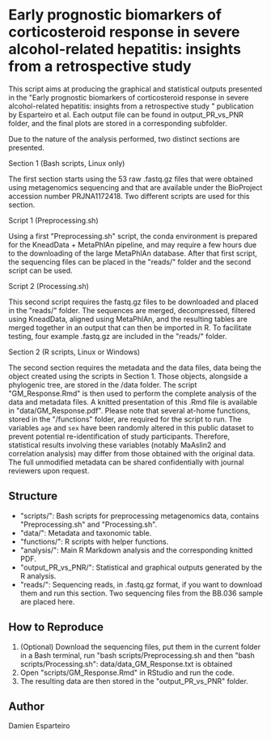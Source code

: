 # Early prognostic biomarkers of corticosteroid response in severe alcohol-related hepatitis: insights from a retrospective study

This script aims at producing the graphical and statistical outputs presented in the "Early prognostic biomarkers of corticosteroid response in severe alcohol-related hepatitis: insights from a retrospective study " publication by Esparteiro et al. Each output file can be found in output_PR_vs_PNR folder, and the final plots are stored in a corresponding subfolder.

Due to the nature of the analysis performed, two distinct sections are presented. 

Section 1 (Bash scripts, Linux only)

The first section starts using the 53 raw .fastq.gz files that were obtained using metagenomics sequencing and that are available under the BioProject accession number PRJNA1172418. Two different scripts are used for this section.

Script 1 (Preprocessing.sh)

Using a first "Preprocessing.sh" script, the conda environment is prepared for the KneadData + MetaPhlAn pipeline, and may require a few hours due to the downloading of the large MetaPhlAn database. After that first script, the sequencing files can be placed in the "reads/" folder and the second script can be used. 

Script 2 (Processing.sh)

This second script requires the fastq.gz files to be downloaded and placed in the "reads/" folder. The sequences are merged, decompressed, filtered using KneadData, aligned using MetaPhlAn, and the resulting tables are merged together in an output that can then be imported in R. To facilitate testing, four example .fastq.gz are included in the "reads/" folder.

Section 2 (R scripts, Linux or Windows)

The second section requires the metadata and the data files, data being the object created using the scripts in Section 1. Those objects, alongside a phylogenic tree, are stored in the /data folder. The script "GM_Response.Rmd" is then used to perform the complete analysis of the data and metadata files. A knitted presentation of this .Rmd file is available in "data/GM_Response.pdf". Please note that several at-home functions, stored in the "/functions" folder, are required for the script to run. The variables `age` and `sex` have been randomly altered in this public dataset to prevent potential re-identification of study participants. Therefore, statistical results involving these variables (notably MaAslin2 and correlation analysis) may differ from those obtained with the original data. The full unmodified metadata can be shared confidentially with journal reviewers upon request.

## Structure

- "scripts/": Bash scripts for preprocessing metagenomics data, contains "Preprocessing.sh" and "Processing.sh".
- "data/": Metadata and taxonomic table.
- "functions/": R scripts with helper functions.
- "analysis/": Main R Markdown analysis and the corresponding knitted PDF.
- "output_PR_vs_PNR/": Statistical and graphical outputs generated by the R analysis.
- "reads/": Sequencing reads, in .fastq.gz format, if you want to download them and run this section. Two sequencing files from the BB.036 sample are placed here.

## How to Reproduce
1. (Optional) Download the sequencing files, put them in the current folder in a Bash terminal, run "bash scripts/Preprocessing.sh and then "bash scripts/Processing.sh": data/data_GM_Response.txt is obtained
2. Open "scripts/GM_Response.Rmd" in RStudio and run the code. 
3. The resulting data are then stored in the "output_PR_vs_PNR" folder. 

## Author
Damien Esparteiro